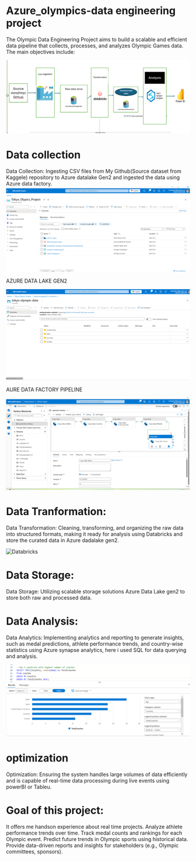 # Azure_olympics-data engineering project

The Olympic Data Engineering Project aims to build a scalable and efficient data pipeline that collects, processes, and analyzes Olympic Games data. The main objectives include:

![Architecture](https://github.com/Manjusree-Azure/Azure_olympics-project/blob/main/Tokyo%20Olympics%20Architecture.png)

# Data collection

Data Collection: Ingesting CSV files from My Github(Source dataset from Kaggele) repository to Azure datalake Gen2 and ingested the data using Azure data factory.
![Resurce setup](https://github.com/Manjusree-Azure/Azure_olympics-project/blob/main/Resource%20setup_olympic.png)

AZURE DATA LAKE GEN2

![ADLGen2](https://github.com/Manjusree-Azure/Azure_olympics-project/blob/main/ADLGen2%20data_Olympic.png)

AURE DATA FACTORY PIPELINE

![ADF](https://github.com/Manjusree-Azure/Azure_olympics-project/blob/main/ADF%20pipeline_olympic.png)


# Data Tranformation:

Data Transformation: Cleaning, transforming, and organizing the raw data into structured formats, making it ready for analysis using Databricks and store the curated data in Azure dadalake gen2.

![Databricks](https://github.com/Manjusree-Azure/Azure_olympics-project/blob/main/olympic%20data%20transformation.ipynb)


# Data Storage:
Data Storage: Utilizing scalable storage solutions Azure Data Lake gen2 to store both raw and processed data.

# Data Analysis:
Data Analytics: Implementing analytics and reporting to generate insights, such as medal predictions, athlete performance trends, and country-wise statistics using Azure synapse analytics, here i used SQL for data querying and analysis.

![Azure Synapse Analytics](https://github.com/Manjusree-Azure/Azure_olympics-project/blob/main/synapse_analytics_report.png)


# optimization
Optimization: Ensuring the system handles large volumes of data efficiently and is capable of real-time data processing during live events using powerBI or Tableu.

# Goal of this project:
It offers me handson experience about real time projects.
Analyze athlete performance trends over time.
Track medal counts and rankings for each Olympic event.
Predict future trends in Olympic sports using historical data.
Provide data-driven reports and insights for stakeholders (e.g., Olympic committees, sponsors).


